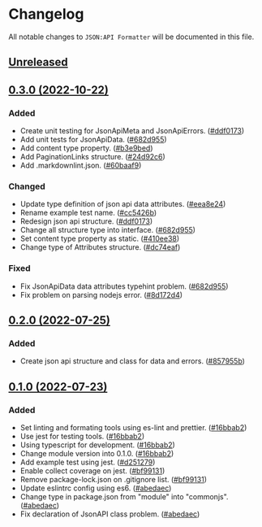 # Changelog

All notable changes to `JSON:API Formatter` will be documented in this file.

## [Unreleased](https://github.com/ianriizky/jsonapi-formatter/compare/v0.3.0...develop)

## [0.3.0 (2022-10-22)](https://github.com/ianriizky/jsonapi-formatter/releases/tag/v0.3.0)

### Added

- Create unit testing for JsonApiMeta and JsonApiErrors. ([#ddf0173](https://github.com/ianriizky/jsonapi-formatter/commit/ddf0173c06dae4380d1dce7b0e4ad8e81ebae99f))
- Add unit tests for JsonApiData. ([#682d955](https://github.com/ianriizky/jsonapi-formatter/commit/682d95501261d7d8d281a1a08ef996521f37d373))
- Add content type property. ([#b3e9bed](https://github.com/ianriizky/jsonapi-formatter/commit/b3e9bed7476ee6d7ec44e04b7291204f7acca705))
- Add PaginationLinks structure. ([#24d92c6](https://github.com/ianriizky/jsonapi-formatter/commit/24d92c65ef4669e88b4022160c71587b76b8d005))
- Add .markdownlint.json. ([#60baaf9](https://github.com/ianriizky/jsonapi-formatter/commit/60baaf944b39d718ea3193acbac72dfa88d3b4df))

### Changed

- Update type definition of json api data attributes. ([#eea8e24](https://github.com/ianriizky/jsonapi-formatter/commit/eea8e2432f554272079d409823bfb5020401f34a))
- Rename example test name. ([#cc5426b](https://github.com/ianriizky/jsonapi-formatter/commit/cc5426b1472a754b0dd6c37c5ffe4163092ae60b))
- Redesign json api structure. ([#ddf0173](https://github.com/ianriizky/jsonapi-formatter/commit/ddf0173c06dae4380d1dce7b0e4ad8e81ebae99f))
- Change all structure type into interface. ([#682d955](https://github.com/ianriizky/jsonapi-formatter/commit/682d95501261d7d8d281a1a08ef996521f37d373))
- Set content type property as static. ([#410ee38](https://github.com/ianriizky/jsonapi-formatter/commit/410ee38b068eaef47d5330a6155a1af2735a6ac2))
- Change type of Attributes structure. ([#dc74eaf](https://github.com/ianriizky/jsonapi-formatter/commit/dc74eaf7256acab88f434a85447684c6a2a33a53))

### Fixed

- Fix JsonApiData data attributes typehint problem. ([#682d955](https://github.com/ianriizky/jsonapi-formatter/commit/682d95501261d7d8d281a1a08ef996521f37d373))
- Fix problem on parsing nodejs error. ([#8d172d4](https://github.com/ianriizky/jsonapi-formatter/commit/8d172d476e1860549243321ee81c6fca6165aa55))

## [0.2.0 (2022-07-25)](https://github.com/ianriizky/jsonapi-formatter/releases/tag/v0.2.0)

### Added

- Create json api structure and class for data and errors. ([#857955b](https://github.com/ianriizky/jsonapi-formatter/commit/857955b33225b735309c036bc8c9436facf938c5))

## [0.1.0 (2022-07-23)](https://github.com/ianriizky/jsonapi-formatter/releases/tag/v0.1.0)

### Added

- Set linting and formating tools using es-lint and prettier. ([#16bbab2](https://github.com/ianriizky/jsonapi-formatter/commit/16bbab27f08ff87397cfafeac5b56507f63e343e))
- Use jest for testing tools. ([#16bbab2](https://github.com/ianriizky/jsonapi-formatter/commit/16bbab27f08ff87397cfafeac5b56507f63e343e))
- Using typescript for development. ([#16bbab2](https://github.com/ianriizky/jsonapi-formatter/commit/16bbab27f08ff87397cfafeac5b56507f63e343e))
- Change module version into 0.1.0. ([#16bbab2](https://github.com/ianriizky/jsonapi-formatter/commit/16bbab27f08ff87397cfafeac5b56507f63e343e))
- Add example test using jest. ([#d251279](https://github.com/ianriizky/jsonapi-formatter/commit/d251279d2b3ac67738d26c928dc4fc7ab87bb35a))
- Enable collect coverage on jest. ([#bf99131](https://github.com/ianriizky/jsonapi-formatter/commit/bf991315d5aa7cba4342bccd1ce3c8b670420713))
- Remove package-lock.json on .gitignore list. ([#bf99131](https://github.com/ianriizky/jsonapi-formatter/commit/bf991315d5aa7cba4342bccd1ce3c8b670420713))
- Update eslintrc config using es6. ([#abedaec](https://github.com/ianriizky/jsonapi-formatter/commit/abedaece96f5c1a628ce132394f8b0dd01978650))
- Change type in package.json from "module" into "commonjs". ([#abedaec](https://github.com/ianriizky/jsonapi-formatter/commit/abedaece96f5c1a628ce132394f8b0dd01978650))
- Fix declaration of JsonAPI class problem. ([#abedaec](https://github.com/ianriizky/jsonapi-formatter/commit/abedaece96f5c1a628ce132394f8b0dd01978650))
